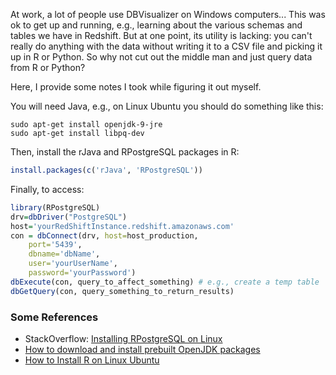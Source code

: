 At work, a lot of people use DBVisualizer on Windows computers... This was ok to get up and running, e.g.,
learning about the various schemas and tables we have in Redshift.  But at one point, its utility is lacking:
you can't really do anything with the data without writing it to a CSV file and picking it up in R or Python. So why
not cut out the middle man and just query data from R or Python?  

Here, I provide some notes I took while figuring it out myself.

You will need Java, e.g., on Linux Ubuntu you should do something like this:
```
sudo apt-get install openjdk-9-jre
sudo apt-get install libpq-dev
```

Then, install the rJava and RPostgreSQL packages in R:
```r
install.packages(c('rJava', 'RPostgreSQL'))
```

Finally, to access:
```r
library(RPostgreSQL)
drv=dbDriver("PostgreSQL")
host='yourRedShiftInstance.redshift.amazonaws.com'
con = dbConnect(drv, host=host_production, 
    port='5439',
    dbname='dbName', 
    user='yourUserName', 
    password='yourPassword')
dbExecute(con, query_to_affect_something) # e.g., create a temp table
dbGetQuery(con, query_something_to_return_results)
```

### Some References
* StackOverflow: [Installing RPostgreSQL on Linux](https://stackoverflow.com/questions/22202141/installing-rpostgresql-on-linux)
* [How to download and install prebuilt OpenJDK packages](http://openjdk.java.net/install/)
* [How to Install R on Linux Ubuntu](https://www.r-bloggers.com/how-to-install-r-on-linux-ubuntu-16-04-xenial-xerus/)
